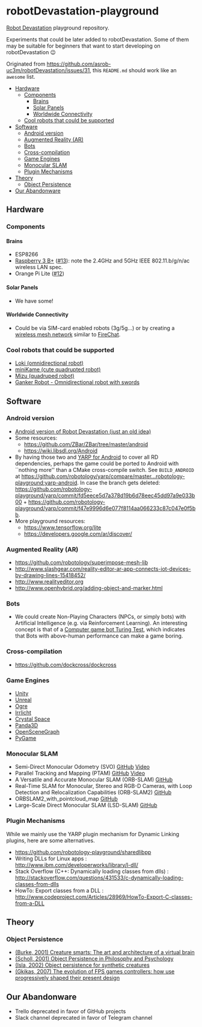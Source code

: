 # robotDevastation-playground

[Robot Devastation](http://asrob-uc3m.github.io/workgroups/2017-05-28-robot-devastation.html) playground repository.

Experiments that could be later added to robotDevastation. Some of them may be suitable for beginners that want to start developing on robotDevastation :wink:

Originated from https://github.com/asrob-uc3m/robotDevastation/issues/31, this `README.md` should work like an `awesome` list.

* [Hardware](#hardware)
    + [Components](#components)
        - [Brains](#brains)
        - [Solar Panels](#solar-panels)
        - [Worldwide Connectivity](#worldwide-connectivity)
    + [Cool robots that could be supported](#cool-robots-that-could-be-supported)
* [Software](#software)
    + [Android version](#android-version)
    + [Augmented Reality (AR)](#augmented-reality-ar)
    + [Bots](#bots)
    + [Cross-compilation](#cross-compilation)
    + [Game Engines](#game-engines)
    + [Monocular SLAM](#monocular-slam)
    + [Plugin Mechanisms](#plugin-mechanisms)
* [Theory](#theory)
    + [Object Persistence](#object-persistence)
* [Our Abandonware](#our-abandonware)

## Hardware

### Components
#### Brains
- ESP8266
- [Raspberry 3 B+](https://www.raspberrypi.org/products/raspberry-pi-3-model-b-plus/) ([#13](https://github.com/asrob-uc3m/robotDevastation-playground/issues/13#issuecomment-399560425)): note the 2.4GHz and 5GHz IEEE 802.11.b/g/n/ac wireless LAN spec.
- Orange Pi Lite ([#12](https://github.com/asrob-uc3m/robotDevastation-playground/issues/12))
#### Solar Panels
- We have some!
#### Worldwide Connectivity
- Could be via SIM-card enabled robots (3g/5g...) or by creating a [wireless mesh network](https://en.wikipedia.org/wiki/Wireless_mesh_network) similar to [FireChat](https://en.wikipedia.org/wiki/FireChat).

### Cool robots that could be supported
- [Loki (omnidirectional robot)](https://github.com/davidsanfal/loki)
- [miniKame (cute quadrupted robot)](https://github.com/JavierIH/miniKame)
- [Mizu (quadruped robot)](https://github.com/davidsanfal/mizu)
- [Ganker Robot - Omnidirectional robot with swords](http://gjs.so/en/)

## Software

### Android version
*  [Android version of Robot Devastation (just an old idea)](http://wiki.asrob.uc3m.es/index.php/ANDROID)
* Some resources:
    * https://github.com/ZBar/ZBar/tree/master/android
    * https://wiki.libsdl.org/Android
* By having those two and [YARP for Android](https://alecive.github.io/research/2015/08/01/yarpdroid/) to cover all RD dependencies, perhaps the game could be ported to Android with ``nothing more'' than a CMake cross-compile switch. See `BUILD_ANDROID` at https://github.com/robotology/yarp/compare/master...robotology-playground:yarp-android. In case the branch gets deleted: https://github.com/robotology-playground/yarp/commit/fd5eece5d7a378d19b6d78eec45dd97a9e033b00 + https://github.com/robotology-playground/yarp/commit/f47e9996d6e077f8114aa066233c87c047e0f5bb.
* More playground resources:
    * https://www.tensorflow.org/lite
    * https://developers.google.com/ar/discover/

### Augmented Reality (AR)
* https://github.com/robotology/superimpose-mesh-lib
* http://www.slashgear.com/reality-editor-ar-app-connects-iot-devices-by-drawing-lines-15418452/
* http://www.realityeditor.org
* http://www.openhybrid.org/adding-object-and-marker.html

### Bots
* We could create Non-Playing Characters (NPCs, or simply bots) with Artificial Intelligence (e.g. via Reinforcement Learning). An interesting concept is that of a [Computer game bot Turing Test](https://en.m.wikipedia.org/wiki/Computer_game_bot_Turing_Test), which indicates that Bots with above-human performance can make a game boring.

### Cross-compilation
* https://github.com/dockcross/dockcross

### Game Engines
* [Unity](http://www.unity3d.com/)
* [Unreal](https://www.unrealengine.com/)
* [Ogre](http://www.ogre3d.org/)
* [Irrlicht](http://irrlicht.sourceforge.net/)
* [Crystal Space](http://www.crystalspace3d.org/main/Main_Page)
* [Panda3D](https://github.com/panda3d/panda3d)
* [OpenSceneGraph](http://www.openscenegraph.org)
* [PyGame](https://www.pygame.org)

### Monocular SLAM
* Semi-Direct Monocular Odometry (SVO) [GitHub](https://github.com/uzh-rpg/rpg_svo) [Video](https://www.youtube.com/watch?v=2YnIMfw6bJY)
* Parallel Tracking and Mapping (PTAM) [GitHub](https://github.com/Oxford-PTAM/PTAM-GPL) [Video](https://www.youtube.com/watch?v=Y9HMn6bd-v8)
* A Versatile and Accurate Monocular SLAM (ORB-SLAM) [GitHub](https://github.com/raulmur/ORB_SLAM)
* Real-Time SLAM for Monocular, Stereo and RGB-D Cameras, with Loop Detection and Relocalization Capabilities (ORB-SLAM2) [GitHub](https://github.com/raulmur/ORB_SLAM2)
* ORBSLAM2_with_pointcloud_map [GitHub](https://github.com/gaoxiang12/ORBSLAM2_with_pointcloud_map)
* Large-Scale Direct Monocular SLAM (LSD-SLAM) [GitHub](https://github.com/tum-vision/lsd_slam)

### Plugin Mechanisms
While we mainly use the YARP plugin mechanism for Dynamic Linking plugins, here are some alternatives.
* https://github.com/robotology-playground/sharedlibpp
* Writing DLLs for Linux apps : http://www.ibm.com/developerworks/library/l-dll/
* Stack Overflow (C++: Dynamically loading classes from dlls) : http://stackoverflow.com/questions/431533/c-dynamically-loading-classes-from-dlls
* HowTo: Export classes from a DLL : http://www.codeproject.com/Articles/28969/HowTo-Export-C-classes-from-a-DLL

## Theory

### Object Persistence
* [(Burke, 2001) Creature smarts: The art and architecture of a virtual brain](http://xenia.media.mit.edu/~solan/creatureSmarts.pdf)
* [(Scholl, 2001) Object Persistence in Philosophy and Psychology](http://perception.research.yale.edu/papers/07-Scholl-MindLang.pdf)
* [(Isla, 2002) Object persistence for synthetic creatures](http://www.naimadgames.com/publications/aamas02/aamas02.pdf)
* [(Gkikas, 2007) The evolution of FPS games controllers: how use progressively shaped their present design](http://pci2007.upatras.gr/proceedings/PCI2007_volA/A_037-046_Gkikas.pdf)

## Our Abandonware
* Trello deprecated in favor of GitHub projects
* Slack channel deprecated in favor of Telegram channel

